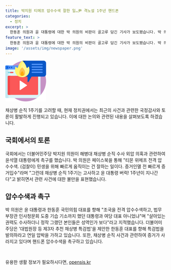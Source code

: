 ```yaml
---
title: 박지원 티메프 압수수색 잘한 일…尹 격노설 1주년 핸드폰
categories:
  - 정치
excerpt: >
  한동훈 의원과 윤 대통령에 대한 박 의원의 비판이 골고루 담긴 기사가 보도됐습니다. 박 의원은 페이스북에서 티몬·위메프 압수수색과 관련, 윤 대통령과 한동훈 의원에 대해 비판적인 발언을 했습니다. 그는 두 사람이 채상병 순직 사건과 관련된 증거를 사라지게 하고 있다며 핸드폰 압수수색을 촉구했습니다. 이 같은 비판은 민주당의 대법원장 등 제3자 추천 채상병 특검법을 향한 압박과 함께 전개되고 있습니다. 공개된 사진은 박 의원이 박선원 의원을 격려하고 있는 모습을 담고 있습니다.
feature_text: >
  한동훈 의원과 윤 대통령에 대한 박 의원의 비판이 골고루 담긴 기사가 보도됐습니다. 박 의원은 페이스북에서 티몬·위메프 압수수색과 관련, 윤 대통령과 한동훈 의원에 대해 비판적인 발언을 했습니다. 그는 두 사람이 채상병 순직 사건과 관련된 증거를 사라지게 하고 있다며 핸드폰 압수수색을 촉구했습니다. 이 같은 비판은 민주당의 대법원장 등 제3자 추천 채상병 특검법을 향한 압박과 함께 전개되고 있습니다. 공개된 사진은 박 의원이 박선원 의원을 격려하고 있는 모습을 담고 있습니다.
image: '/assets/img/newspaper.png'
---
```


<p><img src="/assets/img/news.png" alt="rentncar 속보" /></p>

<p data-ke-size="size16">채상병 순직 1주기를 고려할 때, 현재 정치권에서는 최근의 사건과 관련한 국정감사와 토론이 활발하게 진행되고 있습니다. 이에 대한 논의와 관련된 내용을 살펴보도록 하겠습니다.</p>

<h2 data-ke-size="size26">국회에서의 토론</h2>

<p>국회에서는 더불어민주당 박지원 의원이 해병대 채상병 순직 수사 외압 의혹과 관련하여 윤석열 대통령에게 촉구를 했습니다. 박 의원은 페이스북을 통해 "티몬 위메프 전격 압수수색. (검찰이) 민생을 위해 빠르게 움직이는 건 잘하는 일이다. 증거인멸 전 빠르게 증거입수"라며 "그런데 채상병 순직 1주기는 고사하고 윤 대통령 버럭! 1주년이 지나간다"고 밝히면서 관련 사건에 대한 불만을 표현했습니다.</p>

<h2 data-ke-size="size26">압수수색과 촉구</h2>

<p>박 의원은 윤 대통령과 한동훈 국민의힘 대표를 향해 "조국을 전격 압수수색하고, 법무부장관 인사청문회 도중 기습 기소까지 했던 대통령과 여당 대표 아니었냐"며 "살아있는 권력도 수사하더니 정작 그랬던 본인들은 성역인가 보다"라고 지적했습니다. 더불어미주당은 '대법원장 등 제3자 추천 채상병 특검법'을 제안한 한동훈 대표를 향해 특검법을 발의하라고 연일 압박을 가하고 있습니다. 또한, 채상병 순직 사건과 관련하여 증거가 사라지고 있다며 핸드폰 압수수색을 촉구하고 있습니다.</p>

<p data-ke-size="size16">&nbsp;</p>
유용한 생활 정보가 필요하시다면, <a href="https://opensis.kr" rel="dofollow">opensis.kr</a>


